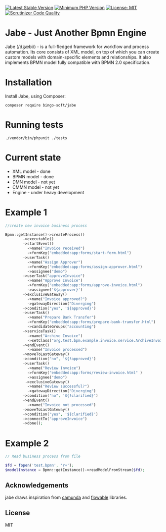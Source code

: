 [![Latest Stable Version](https://poser.pugx.org/bingo-soft/jabe/v/stable.png)](https://packagist.org/packages/bingo-soft/jabe)
[![Minimum PHP Version](https://img.shields.io/badge/php-%3E%3D%208.0-8892BF.svg)](https://php.net/)
[![License: MIT](https://img.shields.io/badge/License-MIT-green.svg)](https://opensource.org/licenses/MIT)
[![Scrutinizer Code Quality](https://scrutinizer-ci.com/g/bingo-soft/jabe/badges/quality-score.png?b=main)](https://scrutinizer-ci.com/g/bingo-soft/jabe/?branch=main)


# Jabe - Just Another Bpmn Engine

Jabe (/dʒæbi/) - is a full-fledged framework for workflow and process automation. Its core consists of XML model, on top of which you can create custom models with domain-specific elements and relationships. It also implements BPMN model fully compatible with BPMN 2.0 specification.

# Installation

Install Jabe, using Composer:

```
composer require bingo-soft/jabe
```

# Running tests

```
./vendor/bin/phpunit ./tests
```

# Current state

- XML model - done
- BPMN model - done
- DMN model - not yet
- CMMN model - not yet
- Engine - under heavy development

# Example 1

```php
//create new invoice business process

Bpmn::getInstance()->createProcess()
        ->executable()
        ->startEvent()
          ->name("Invoice received")
          ->formKey("embedded:app:forms/start-form.html")
        ->userTask()
          ->name("Assign Approver")
          ->formKey("embedded:app:forms/assign-approver.html")
          ->assignee("demo")
        ->userTask("approveInvoice")
          ->name("Approve Invoice")
          ->formKey("embedded:app:forms/approve-invoice.html")
          ->assignee('${approver}')
        ->exclusiveGateway()
          ->name("Invoice approved?")
          ->gatewayDirection("Diverging")
        ->condition("yes", '${approved}')
        ->userTask()
          ->name("Prepare Bank Transfer")
          ->formKey("embedded:app:forms/prepare-bank-transfer.html")
          ->candidateGroups("accounting")
        ->serviceTask()
          ->name("Archive Invoice")
          ->setClass("org.test.bpm.example.invoice.service.ArchiveInvoiceService")
        ->endEvent()
          ->name("Invoice processed")
        ->moveToLastGateway()
        ->condition("no", '${!approved}')
        ->userTask()
          ->name("Review Invoice")
          ->formKey("embedded:app:forms/review-invoice.html" )
          ->assignee("demo")
         ->exclusiveGateway()
          ->name("Review successful?")
          ->gatewayDirection("Diverging")
        ->condition("no", '${!clarified}')
        ->endEvent()
          ->name("Invoice not processed")
        ->moveToLastGateway()
        ->condition("yes", '${clarified}')
        ->connectTo("approveInvoice")
        ->done();
```

# Example 2

```php
// Read business process from file

$fd = fopen('test.bpmn', 'r+');
$modelInstance = Bpmn::getInstance()->readModelFromStream($fd);
```

## Acknowledgements

jabe draws inspiration from [camunda](https://github.com/camunda/camunda-bpm-platform) and [flowable](https://github.com/flowable/flowable-engine) libraries.

## License

MIT